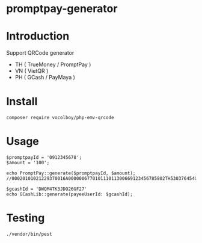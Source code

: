 # promptpay-generator

# Introduction
Support QRCode generator
- TH ( TrueMoney / PromptPay )
- VN ( VietQR )
- PH ( GCash / PayMaya )

# Install
```shell
composer require vocolboy/php-emv-qrcode
```

# Usage
```
$promptpayId = '0912345678';
$amount = '100';

echo PromptPay::generate($promptpayId, $amount);
//00020101021229370016A000000677010111011300669123456785802TH53037645406100.00630492CB

$gcashId = 'DWQM4TK3JDO26GF27'
echo GCashLib::generate(payeeUserId: $gcashId);
```

# Testing
```shell
./vendor/bin/pest
```